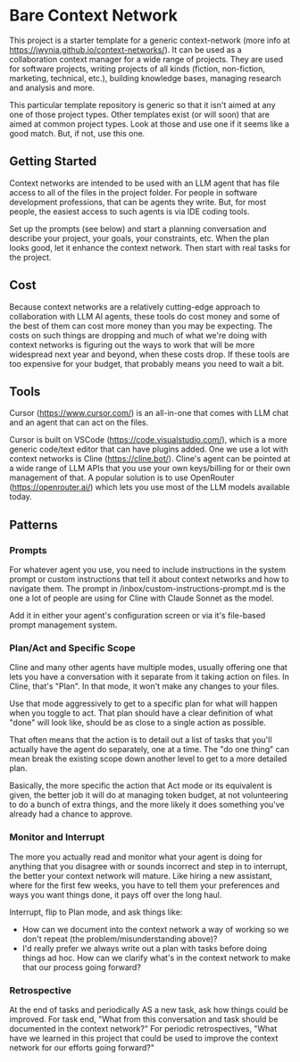 # Bare Context Network
This project is a starter template for a generic context-network (more info at https://jwynia.github.io/context-networks/). It can be used as a collaboration context manager for a wide range of projects. They are used for software projects, writing projects of all kinds (fiction, non-fiction, marketing, technical, etc.), building knowledge bases, managing research and analysis and more.

This particular template repository is generic so that it isn't aimed at any one of those project types. Other templates exist (or will soon) that are aimed at common project types. Look at those and use one if it seems like a good match. But, if not, use this one.

## Getting Started
Context networks are intended to be used with an LLM agent that has file access to all of the files in the project folder. For people in software development professions, that can be agents they write. But, for most people, the easiest access to such agents is via IDE coding tools.

Set up the prompts (see below) and start a planning conversation and describe your project, your goals, your constraints, etc. When the plan looks good, let it enhance the context network. Then start with real tasks for the project.

## Cost
Because context networks are a relatively cutting-edge approach to collaboration with LLM AI agents, these tools do cost money and some of the best of them can cost more money than you may be expecting. The costs on such things are dropping and much of what we're doing with context networks is figuring out the ways to work that will be more widespread next year and beyond, when these costs drop. If these tools are too expensive for your budget, that probably means you need to wait a bit.

## Tools
Cursor (https://www.cursor.com/) is an all-in-one that comes with LLM chat and an agent that can act on the files.

Cursor is built on VSCode (https://code.visualstudio.com/), which is a more generic code/text editor that can have plugins added. One we use a lot with context networks is Cline (https://cline.bot/). Cline's agent can be pointed at a wide range of LLM APIs that you use your own keys/billing for or their own management of that. A popular solution is to use OpenRouter (https://openrouter.ai/) which lets you use most of the LLM models available today.

## Patterns
### Prompts
For whatever agent you use, you need to include instructions in the system prompt or custom instructions that tell it about context networks and how to navigate them. The prompt in /inbox/custom-instructions-prompt.md is the one a lot of people are using for Cline with Claude Sonnet as the model.

Add it in either your agent's configuration screen or via it's file-based prompt management system.

### Plan/Act and Specific Scope
Cline and many other agents have multiple modes, usually offering one that lets you have a conversation with it separate from it taking action on files. In Cline, that's "Plan". In that mode, it won't make any changes to your files.

Use that mode aggressively to get to a specific plan for what will happen when you toggle to act. That plan should have a clear definition of what "done" will look like, should be as close to a single action as possible.

That often means that the action is to detail out a list of tasks that you'll actually have the agent do separately, one at a time. The "do one thing" can mean break the existing scope down another level to get to a more detailed plan. 

Basically, the more specific the action that Act mode or its equivalent is given, the better job it will do at managing token budget, at not volunteering to do a bunch of extra things,  and the more likely it does something you've already had a chance to approve.

### Monitor and Interrupt
The more you actually read and monitor what your agent is doing for anything that you disagree with or sounds incorrect and step in to interrupt, the better your context network will mature. Like hiring a new assistant, where for the first few weeks, you have to tell them your preferences and ways you want things done, it pays off over the long haul.

Interrupt, flip to Plan mode, and ask things like:

* How can we document into the context network a way of working so we don't repeat (the problem/misunderstanding above)?
* I'd really prefer we always write out a plan with tasks before doing things ad hoc. How can we clarify what's in the context network to make that our process going forward?


### Retrospective
At the end of tasks and periodically AS a new task, ask how things could be improved. For task end, "What from this conversation and task should be documented in the context network?" For periodic retrospectives, "What have we learned in this project that could be used to improve the context network for our efforts going forward?"